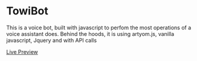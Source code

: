 # TowiBot
This is a voice bot, built with javascript to perfom the most operations of a voice assistant does. 
Behind the hoods, it is using artyom.js, vanilla javascript, Jquery and with API calls

[Live Preview](https://harsha20599.github.io/TowiBot/)
